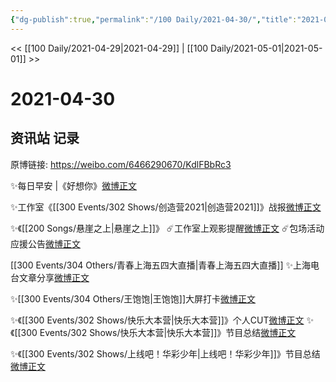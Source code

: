 ```yaml
---
{"dg-publish":true,"permalink":"/100 Daily/2021-04-30/","title":"2021-04-30","created":"2023-04-09T16:09:27.624+08:00","updated":"2023-04-09T16:10:55.895+08:00"}
---
```



<< [[100 Daily/2021-04-29\|2021-04-29]] | [[100 Daily/2021-05-01\|2021-05-01]] >>

# 2021-04-30

## 资讯站 记录

原博链接: https://weibo.com/6466290670/KdlFBbRc3

✨每日早安 |《好想你》[微博正文](https://m.weibo.cn/6466290670/4631589944298470)

✨工作室《[[300 Events/302 Shows/创造营2021\|创造营2021]]》战报[微博正文](https://m.weibo.cn/6466290670/4631771263797901)

✨《[[200 Songs/悬崖之上\|悬崖之上]]》
☄️工作室上观影提醒[微博正文](https://m.weibo.cn/6466290670/4631682256994661)
☄️包场活动应援公告[微博正文](https://m.weibo.cn/6466290670/4631796505641137)

[[300 Events/304 Others/青春上海五四大直播\|青春上海五四大直播]]
✨上海电台文章分享[微博正文](https://m.weibo.cn/6466290670/4631745477738859)

✨[[300 Events/304 Others/王饱饱\|王饱饱]]大屏打卡[微博正文](https://m.weibo.cn/6466290670/4631622772591275)

✨《[[300 Events/302 Shows/快乐大本营\|快乐大本营]]》个人CUT[微博正文](https://m.weibo.cn/6466290670/4631672031547623)
✨《[[300 Events/302 Shows/快乐大本营\|快乐大本营]]》节目总结[微博正文](https://m.weibo.cn/6466290670/4631698556323888)

✨《[[300 Events/302 Shows/上线吧！华彩少年\|上线吧！华彩少年]]》节目总结[微博正文](https://m.weibo.cn/6466290670/4631691462708584)
